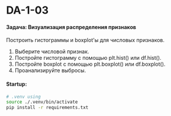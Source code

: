 # DA-1-03

#### **Задача:** Визуализация распределения признаков

Построить гистограммы и boxplot'ы для числовых признаков.
1. Выберите числовой признак.
2. Постройте гистограмму с помощью plt.hist() или df.hist().
3. Постройте boxplot с помощью plt.boxplot() или df.boxplot().
4. Проанализируйте выбросы.


#### Startup:
```bash
# .venv using
source ./.venv/bin/activate
pip install -r requirements.txt
```
